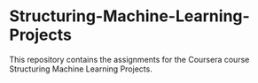 # Structuring-Machine-Learning-Projects
This repository contains the assignments for the Coursera course Structuring Machine Learning Projects.
